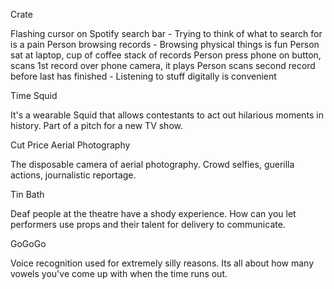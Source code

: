 Crate

Flashing cursor on Spotify search bar - Trying to think of what to search for is a pain
Person browsing records - Browsing physical things is fun
Person sat at laptop, cup of coffee stack of records
Person press phone on button, scans 1st record over phone camera, it plays
Person scans second record before last has finished - Listening to stuff digitally is convenient

Time Squid

It's a wearable Squid that allows contestants to act out hilarious moments in history. Part of a pitch for a new TV show.

Cut Price Aerial Photography

The disposable camera of aerial photography. Crowd selfies, guerilla actions, journalistic reportage.

Tin Bath

Deaf people at the theatre have a shody experience. How can you let performers use props and their talent for delivery to communicate.

GoGoGo

Voice recognition used for extremely silly reasons. Its all about how many vowels you've come up with when the time runs out. 